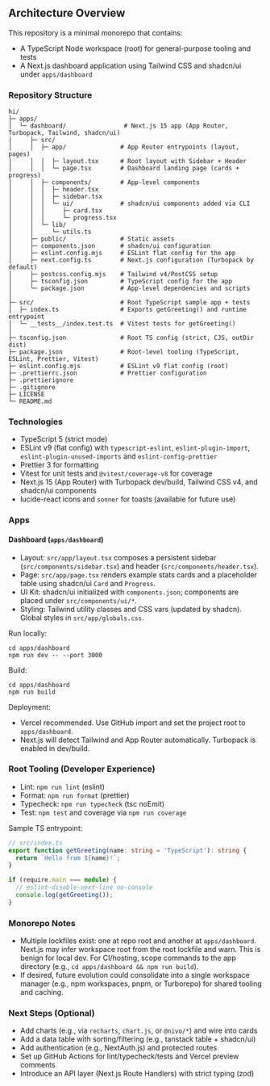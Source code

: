 ## Architecture Overview

This repository is a minimal monorepo that contains:

- A TypeScript Node workspace (root) for general-purpose tooling and tests
- A Next.js dashboard application using Tailwind CSS and shadcn/ui under `apps/dashboard`


### Repository Structure

```
hi/
├─ apps/
│  └─ dashboard/                # Next.js 15 app (App Router, Turbopack, Tailwind, shadcn/ui)
│     ├─ src/
│     │  ├─ app/               # App Router entrypoints (layout, pages)
│     │  │  ├─ layout.tsx      # Root layout with Sidebar + Header
│     │  │  └─ page.tsx        # Dashboard landing page (cards + progress)
│     │  ├─ components/        # App-level components
│     │  │  ├─ header.tsx
│     │  │  ├─ sidebar.tsx
│     │  │  └─ ui/             # shadcn/ui components added via CLI
│     │  │     ├─ card.tsx
│     │  │     └─ progress.tsx
│     │  └─ lib/
│     │     └─ utils.ts
│     ├─ public/               # Static assets
│     ├─ components.json       # shadcn/ui configuration
│     ├─ eslint.config.mjs     # ESLint flat config for the app
│     ├─ next.config.ts        # Next.js configuration (Turbopack by default)
│     ├─ postcss.config.mjs    # Tailwind v4/PostCSS setup
│     ├─ tsconfig.json         # TypeScript config for the app
│     └─ package.json          # App-level dependencies and scripts
│
├─ src/                        # Root TypeScript sample app + tests
│  ├─ index.ts                 # Exports getGreeting() and runtime entrypoint
│  └─ __tests__/index.test.ts  # Vitest tests for getGreeting()
│
├─ tsconfig.json               # Root TS config (strict, CJS, outDir dist)
├─ package.json                # Root-level tooling (TypeScript, ESLint, Prettier, Vitest)
├─ eslint.config.mjs           # ESLint v9 flat config (root)
├─ .prettierrc.json            # Prettier configuration
├─ .prettierignore
├─ .gitignore
├─ LICENSE
└─ README.md
```


### Technologies

- TypeScript 5 (strict mode)
- ESLint v9 (flat config) with `typescript-eslint`, `eslint-plugin-import`, `eslint-plugin-unused-imports` and `eslint-config-prettier`
- Prettier 3 for formatting
- Vitest for unit tests and `@vitest/coverage-v8` for coverage
- Next.js 15 (App Router) with Turbopack dev/build, Tailwind CSS v4, and shadcn/ui components
- lucide-react icons and `sonner` for toasts (available for future use)


### Apps

#### Dashboard (`apps/dashboard`)

- Layout: `src/app/layout.tsx` composes a persistent sidebar (`src/components/sidebar.tsx`) and header (`src/components/header.tsx`).
- Page: `src/app/page.tsx` renders example stats cards and a placeholder table using shadcn/ui `Card` and `Progress`.
- UI Kit: shadcn/ui initialized with `components.json`; components are placed under `src/components/ui/*`.
- Styling: Tailwind utility classes and CSS vars (updated by shadcn). Global styles in `src/app/globals.css`.

Run locally:

```
cd apps/dashboard
npm run dev -- --port 3000
```

Build:

```
cd apps/dashboard
npm run build
```

Deployment:

- Vercel recommended. Use GitHub import and set the project root to `apps/dashboard`.
- Next.js will detect Tailwind and App Router automatically. Turbopack is enabled in dev/build.


### Root Tooling (Developer Experience)

- Lint: `npm run lint` (eslint)
- Format: `npm run format` (prettier)
- Typecheck: `npm run typecheck` (tsc noEmit)
- Test: `npm test` and coverage via `npm run coverage`

Sample TS entrypoint:

```ts
// src/index.ts
export function getGreeting(name: string = 'TypeScript'): string {
  return `Hello from ${name}!`;
}

if (require.main === module) {
  // eslint-disable-next-line no-console
  console.log(getGreeting());
}
```


### Monorepo Notes

- Multiple lockfiles exist: one at repo root and another at `apps/dashboard`. Next.js may infer workspace root from the root lockfile and warn. This is benign for local dev. For CI/hosting, scope commands to the app directory (e.g., `cd apps/dashboard && npm run build`).
- If desired, future evolution could consolidate into a single workspace manager (e.g., npm workspaces, pnpm, or Turborepo) for shared tooling and caching.


### Next Steps (Optional)

- Add charts (e.g., via `recharts`, `chart.js`, or `@nivo/*`) and wire into cards
- Add a data table with sorting/filtering (e.g., tanstack table + shadcn/ui)
- Add authentication (e.g., NextAuth.js) and protected routes
- Set up GitHub Actions for lint/typecheck/tests and Vercel preview comments
- Introduce an API layer (Next.js Route Handlers) with strict typing (zod)


